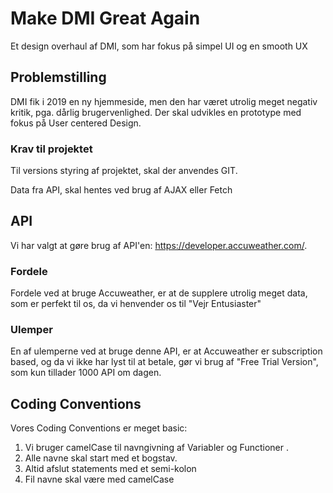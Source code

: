 # Make DMI Great Again
Et design overhaul af DMI, som har fokus på simpel UI og en smooth UX

## Problemstilling
DMI fik i 2019 en ny hjemmeside, men den har været utrolig meget negativ kritik, pga. dårlig brugervenlighed.
Der skal udvikles en prototype med fokus på User centered Design.

### Krav til projektet
Til versions styring af projektet, skal der anvendes GIT.

Data fra API, skal hentes ved brug af AJAX eller Fetch

## API
Vi har valgt at gøre brug af API'en: https://developer.accuweather.com/.

### Fordele
Fordele ved at bruge Accuweather, er at de supplere utrolig meget data, som er perfekt til os, da vi henvender os til "Vejr Entusiaster"

### Ulemper
En af ulemperne ved at bruge denne API, er at Accuweather er subscription based, og da vi ikke har lyst til at betale, gør vi brug af "Free Trial Version", som kun tillader 1000 API om dagen.


## Coding Conventions
Vores Coding Conventions er meget basic:

1. Vi bruger camelCase til navngivning af Variabler og Functioner .
2. Alle navne skal start med et bogstav.
3. Altid afslut statements med et semi-kolon
4. Fil navne skal være med camelCase



